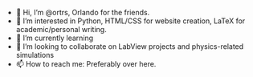 - 👋 Hi, I’m @ortrs, Orlando for the friends.
- 👀 I’m interested in Python, HTML/CSS for website creation, LaTeX for academic/personal writing.
- 🌱 I’m currently learning 
- 💞️ I’m looking to collaborate on LabView projects and physics-related simulations
- 📫 How to reach me: Preferably over here.

<!---
ortrs/ortrs is a ✨ special ✨ repository because its `README.md` (this file) appears on your GitHub profile.
You can click the Preview link to take a look at your changes.
--->
